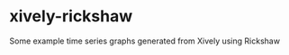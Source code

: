 xively-rickshaw
===============

Some example time series graphs generated from Xively using Rickshaw

